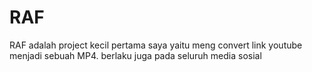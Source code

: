 <h1>RAF</h1>
<p>RAF adalah project kecil pertama saya yaitu meng convert link youtube menjadi sebuah MP4. berlaku juga pada seluruh media sosial</p>
